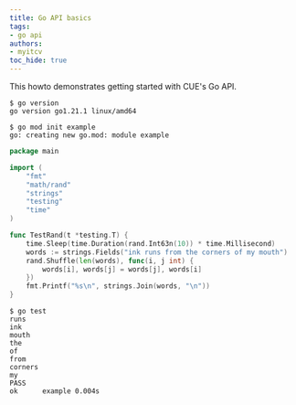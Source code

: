 ```yaml
---
title: Go API basics
tags:
- go api
authors:
- myitcv
toc_hide: true
---
```


This howto demonstrates getting started with CUE's Go API.

```text { title="TERMINAL" codeToCopy="Z28gdmVyc2lvbgo=" }
$ go version
go version go1.21.1 linux/amd64
```

```text { title="TERMINAL" codeToCopy="Z28gbW9kIGluaXQgZXhhbXBsZQo=" }
$ go mod init example
go: creating new go.mod: module example
```

```go { title="main_test.go" }
package main

import (
	"fmt"
	"math/rand"
	"strings"
	"testing"
	"time"
)

func TestRand(t *testing.T) {
	time.Sleep(time.Duration(rand.Int63n(10)) * time.Millisecond)
	words := strings.Fields("ink runs from the corners of my mouth")
	rand.Shuffle(len(words), func(i, j int) {
		words[i], words[j] = words[j], words[i]
	})
	fmt.Printf("%s\n", strings.Join(words, "\n"))
}
```

```text { title="TERMINAL" codeToCopy="Z28gdGVzdAo=" }
$ go test
runs
ink
mouth
the
of
from
corners
my
PASS
ok  	example	0.004s
```
